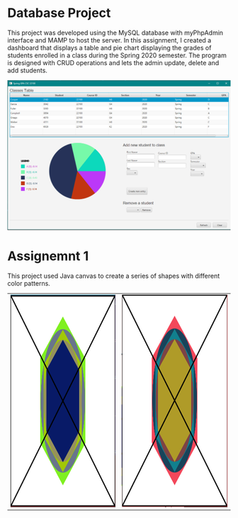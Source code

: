 # Database Project
This project was developed using the MySQL database with myPhpAdmin interface and  MAMP to host the server. In this assignment, I created a dashboard that displays a table and pie chart displaying the grades of students enrolled in a class during the Spring 2020 semester. The program is designed with CRUD operations and lets the admin update, delete and add students.  

<img src='Images/Image 4.PNG' title='Dashboard' width='' alt='' /> 


# Assignemnt 1
This project used Java canvas to create a series of shapes with different color patterns. 

<table>
  <tr>
    <td><img src="Images/Image 6.PNG" width='' height=480></td>
    <td><img src="Images/Image 2.PNG" width='' height=480></td>
  </tr>
 </table>



